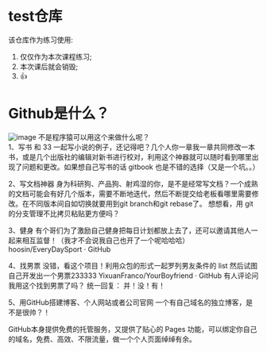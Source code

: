 # test仓库
该仓库作为练习使用:
1. 仅仅作为本次课程练习;
2. 本次课后就会销毁;
3. :+1:
# Github是什么？
![image](http://www.s3d4.cn/uploadfiles/zhcjimg/20151014/1510140152163.jpg)
不是程序猿可以用这个来做什么呢？  
1、写书
和 33 一起写小说的例子，还记得吧？几个人你一章我一章共同修改一本书，或是几个出版社的编辑对新书进行校对，利用这个神器就可以随时看到哪里出现了问题和更改。如果想自己写书的话 gitbook 也是不错的选择（又是一个坑。。）

2、写文档神器
身为科研狗、产品狗、射鸡湿的你，是不是经常写文档？一个成熟的文档可能会有好几个版本，需要不断地迭代，然后不断提交给老板看哪里需要修改。在不同版本间自如切换就要用到git branch和git rebase了。
想想看，用 git 的分支管理不比拷贝粘贴更方便吗？

3、健身
有个哥们为了激励自己健身把每日计划都放上去了，还可以邀请其他人一起来相互监督！（我才不会说我自己也开了一个呢哈哈哈）
hoosin/EveryDaySport · GitHub

4、找男票
没错，看这个项目！利用众包的形式一起罗列男友条件的 list 然后试图自己开发出一个男票233333
YixuanFranco/YourBoyfriend · GitHub
有人评论问我用这个找到男票了吗？
统一回复：
并！没！有！

5、用GitHub搭建博客、个人网站或者公司官网
一个有自己域名的独立博客，是不是很帅？！

GitHub本身提供免费的托管服务，又提供了贴心的 Pages 功能，可以绑定你自己的域名，免费、高效、不限流量，做一个个人页面绰绰有余。


